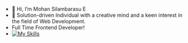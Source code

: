 - 👋 Hi, I’m Mohan Silambarasu E
- 👀 Solution-driven Individual with a creative mind and a keen interest in the field of Web Development. 
- Full Time Frontend Developer!
- [![My Skills](https://skillicons.dev/icons?i=js,html,css,react,nodejs,gitlab&perline=3)](https://skillicons.dev)
